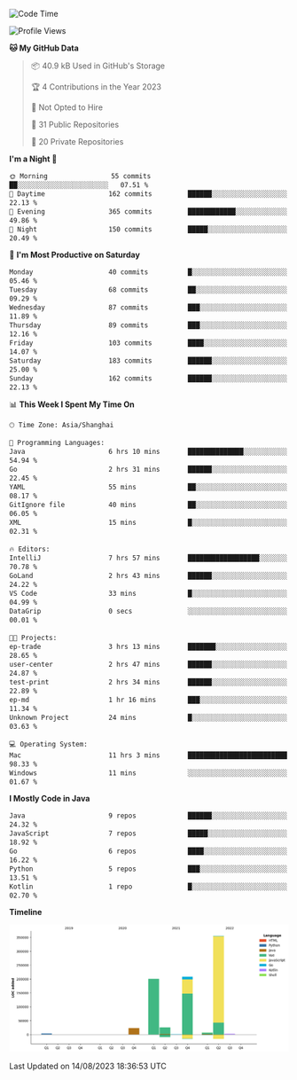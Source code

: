<!--START_SECTION:waka-->
![Code Time](http://img.shields.io/badge/Code%20Time-2%2C010%20hrs%2059%20mins-blue)

![Profile Views](http://img.shields.io/badge/Profile%20Views-5-blue)

**🐱 My GitHub Data** 

> 📦 40.9 kB Used in GitHub's Storage 
 > 
> 🏆 4 Contributions in the Year 2023
 > 
> 🚫 Not Opted to Hire
 > 
> 📜 31 Public Repositories 
 > 
> 🔑 20 Private Repositories 
 > 
**I'm a Night 🦉** 

```text
🌞 Morning                55 commits          ██░░░░░░░░░░░░░░░░░░░░░░░   07.51 % 
🌆 Daytime                162 commits         ██████░░░░░░░░░░░░░░░░░░░   22.13 % 
🌃 Evening                365 commits         ████████████░░░░░░░░░░░░░   49.86 % 
🌙 Night                  150 commits         █████░░░░░░░░░░░░░░░░░░░░   20.49 % 
```
📅 **I'm Most Productive on Saturday** 

```text
Monday                   40 commits          █░░░░░░░░░░░░░░░░░░░░░░░░   05.46 % 
Tuesday                  68 commits          ██░░░░░░░░░░░░░░░░░░░░░░░   09.29 % 
Wednesday                87 commits          ███░░░░░░░░░░░░░░░░░░░░░░   11.89 % 
Thursday                 89 commits          ███░░░░░░░░░░░░░░░░░░░░░░   12.16 % 
Friday                   103 commits         ████░░░░░░░░░░░░░░░░░░░░░   14.07 % 
Saturday                 183 commits         ██████░░░░░░░░░░░░░░░░░░░   25.00 % 
Sunday                   162 commits         ██████░░░░░░░░░░░░░░░░░░░   22.13 % 
```


📊 **This Week I Spent My Time On** 

```text
🕑︎ Time Zone: Asia/Shanghai

💬 Programming Languages: 
Java                     6 hrs 10 mins       ██████████████░░░░░░░░░░░   54.94 % 
Go                       2 hrs 31 mins       ██████░░░░░░░░░░░░░░░░░░░   22.45 % 
YAML                     55 mins             ██░░░░░░░░░░░░░░░░░░░░░░░   08.17 % 
GitIgnore file           40 mins             ██░░░░░░░░░░░░░░░░░░░░░░░   06.05 % 
XML                      15 mins             █░░░░░░░░░░░░░░░░░░░░░░░░   02.31 % 

🔥 Editors: 
IntelliJ                 7 hrs 57 mins       ██████████████████░░░░░░░   70.78 % 
GoLand                   2 hrs 43 mins       ██████░░░░░░░░░░░░░░░░░░░   24.22 % 
VS Code                  33 mins             █░░░░░░░░░░░░░░░░░░░░░░░░   04.99 % 
DataGrip                 0 secs              ░░░░░░░░░░░░░░░░░░░░░░░░░   00.01 % 

🐱‍💻 Projects: 
ep-trade                 3 hrs 13 mins       ███████░░░░░░░░░░░░░░░░░░   28.65 % 
user-center              2 hrs 47 mins       ██████░░░░░░░░░░░░░░░░░░░   24.87 % 
test-print               2 hrs 34 mins       ██████░░░░░░░░░░░░░░░░░░░   22.89 % 
ep-md                    1 hr 16 mins        ███░░░░░░░░░░░░░░░░░░░░░░   11.34 % 
Unknown Project          24 mins             █░░░░░░░░░░░░░░░░░░░░░░░░   03.63 % 

💻 Operating System: 
Mac                      11 hrs 3 mins       █████████████████████████   98.33 % 
Windows                  11 mins             ░░░░░░░░░░░░░░░░░░░░░░░░░   01.67 % 
```

**I Mostly Code in Java** 

```text
Java                     9 repos             ██████░░░░░░░░░░░░░░░░░░░   24.32 % 
JavaScript               7 repos             █████░░░░░░░░░░░░░░░░░░░░   18.92 % 
Go                       6 repos             ████░░░░░░░░░░░░░░░░░░░░░   16.22 % 
Python                   5 repos             ███░░░░░░░░░░░░░░░░░░░░░░   13.51 % 
Kotlin                   1 repo              █░░░░░░░░░░░░░░░░░░░░░░░░   02.70 % 
```



**Timeline**

![Lines of Code chart](https://raw.githubusercontent.com/youtiaoguagua/youtiaoguagua/master/assets/bar_graph.png)


 Last Updated on 14/08/2023 18:36:53 UTC
<!--END_SECTION:waka-->